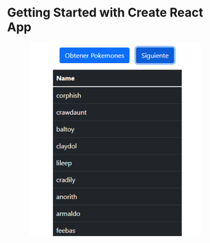 # Getting Started with Create React App
<div align="center"> <img src=https://raw.githubusercontent.com/theerudito/React-Redux-Axios-PokeApi/master/public/1.png" width="400px"</img> </div>

